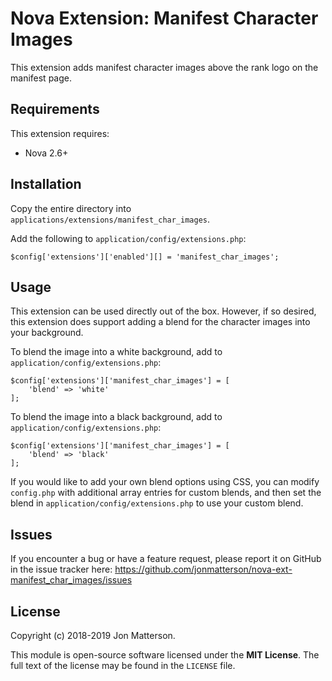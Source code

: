 # Nova Extension: Manifest Character Images

This extension adds manifest character images above the rank logo on the manifest page.

## Requirements

This extension requires:

- Nova 2.6+

## Installation

Copy the entire directory into `applications/extensions/manifest_char_images`.

Add the following to `application/config/extensions.php`:

```
$config['extensions']['enabled'][] = 'manifest_char_images';
```

## Usage

This extension can be used directly out of the box. However, if so desired, this extension does support adding a blend for the character images into your background.

To blend the image into a white background, add to `application/config/extensions.php`:

```
$config['extensions']['manifest_char_images'] = [
    'blend' => 'white'
];
```

To blend the image into a black background, add to `application/config/extensions.php`:

```
$config['extensions']['manifest_char_images'] = [
    'blend' => 'black'
];
```

If you would like to add your own blend options using CSS, you can modify `config.php` with additional array entries for custom blends, and then set the blend in `application/config/extensions.php` to use your custom blend.

## Issues

If you encounter a bug or have a feature request, please report it on GitHub in the issue tracker here: https://github.com/jonmatterson/nova-ext-manifest_char_images/issues

## License

Copyright (c) 2018-2019 Jon Matterson.

This module is open-source software licensed under the **MIT License**. The full text of the license may be found in the `LICENSE` file.
